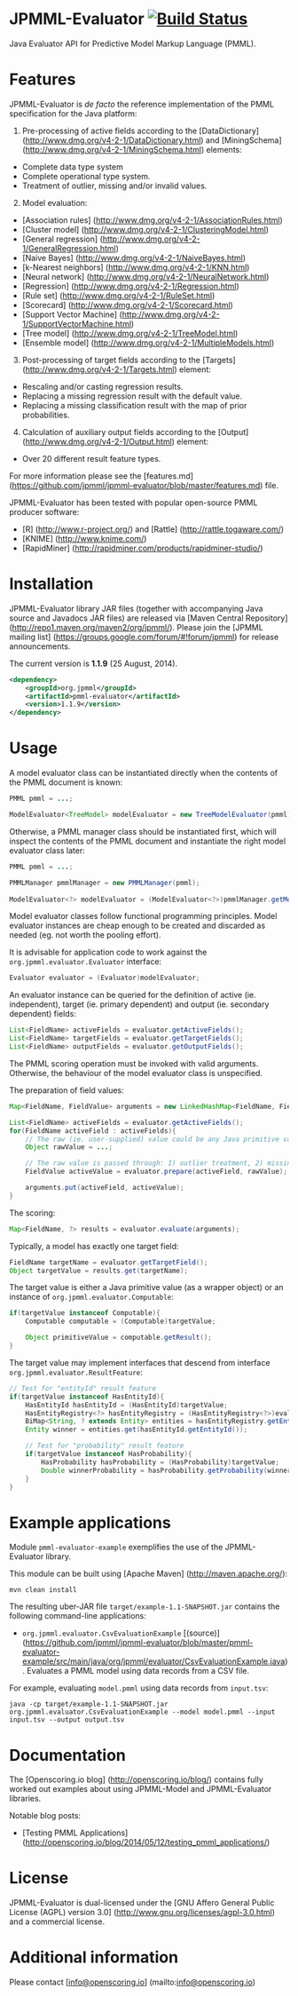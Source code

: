 JPMML-Evaluator [![Build Status](https://travis-ci.org/jpmml/jpmml-evaluator.png?branch=master)](https://travis-ci.org/jpmml/jpmml-evaluator)
===============

Java Evaluator API for Predictive Model Markup Language (PMML).

# Features #

JPMML-Evaluator is *de facto* the reference implementation of the PMML specification for the Java platform:

1. Pre-processing of active fields according to the [DataDictionary] (http://www.dmg.org/v4-2-1/DataDictionary.html) and [MiningSchema] (http://www.dmg.org/v4-2-1/MiningSchema.html) elements:
  * Complete data type system
  * Complete operational type system.
  * Treatment of outlier, missing and/or invalid values.
2. Model evaluation:
  * [Association rules] (http://www.dmg.org/v4-2-1/AssociationRules.html)
  * [Cluster model] (http://www.dmg.org/v4-2-1/ClusteringModel.html)
  * [General regression] (http://www.dmg.org/v4-2-1/GeneralRegression.html)
  * [Naive Bayes] (http://www.dmg.org/v4-2-1/NaiveBayes.html)
  * [k-Nearest neighbors] (http://www.dmg.org/v4-2-1/KNN.html)
  * [Neural network] (http://www.dmg.org/v4-2-1/NeuralNetwork.html)
  * [Regression] (http://www.dmg.org/v4-2-1/Regression.html)
  * [Rule set] (http://www.dmg.org/v4-2-1/RuleSet.html)
  * [Scorecard] (http://www.dmg.org/v4-2-1/Scorecard.html)
  * [Support Vector Machine] (http://www.dmg.org/v4-2-1/SupportVectorMachine.html)
  * [Tree model] (http://www.dmg.org/v4-2-1/TreeModel.html)
  * [Ensemble model] (http://www.dmg.org/v4-2-1/MultipleModels.html)
3. Post-processing of target fields according to the [Targets] (http://www.dmg.org/v4-2-1/Targets.html) element:
  * Rescaling and/or casting regression results.
  * Replacing a missing regression result with the default value.
  * Replacing a missing classification result with the map of prior probabilities.
4. Calculation of auxiliary output fields according to the [Output] (http://www.dmg.org/v4-2-1/Output.html) element:
  * Over 20 different result feature types.

For more information please see the [features.md] (https://github.com/jpmml/jpmml-evaluator/blob/master/features.md) file.

JPMML-Evaluator has been tested with popular open-source PMML producer software:
  * [R] (http://www.r-project.org/) and [Rattle] (http://rattle.togaware.com/)
  * [KNIME] (http://www.knime.com/)
  * [RapidMiner] (http://rapidminer.com/products/rapidminer-studio/)

# Installation #

JPMML-Evaluator library JAR files (together with accompanying Java source and Javadocs JAR files) are released via [Maven Central Repository] (http://repo1.maven.org/maven2/org/jpmml/). Please join the [JPMML mailing list] (https://groups.google.com/forum/#!forum/jpmml) for release announcements.

The current version is **1.1.9** (25 August, 2014).

```xml
<dependency>
	<groupId>org.jpmml</groupId>
	<artifactId>pmml-evaluator</artifactId>
	<version>1.1.9</version>
</dependency>
```

# Usage #

A model evaluator class can be instantiated directly when the contents of the PMML document is known:
```java
PMML pmml = ...;

ModelEvaluator<TreeModel> modelEvaluator = new TreeModelEvaluator(pmml);
```

Otherwise, a PMML manager class should be instantiated first, which will inspect the contents of the PMML document and instantiate the right model evaluator class later:
```java
PMML pmml = ...;

PMMLManager pmmlManager = new PMMLManager(pmml);
 
ModelEvaluator<?> modelEvaluator = (ModelEvaluator<?>)pmmlManager.getModelManager(ModelEvaluatorFactory.getInstance());
```

Model evaluator classes follow functional programming principles. Model evaluator instances are cheap enough to be created and discarded as needed (eg. not worth the pooling effort).

It is advisable for application code to work against the `org.jpmml.evaluator.Evaluator` interface:
```java
Evaluator evaluator = (Evaluator)modelEvaluator;
```

An evaluator instance can be queried for the definition of active (ie. independent), target (ie. primary dependent) and output (ie. secondary dependent) fields:
```java
List<FieldName> activeFields = evaluator.getActiveFields();
List<FieldName> targetFields = evaluator.getTargetFields();
List<FieldName> outputFields = evaluator.getOutputFields();
``` 

The PMML scoring operation must be invoked with valid arguments. Otherwise, the behaviour of the model evaluator class is unspecified.

The preparation of field values:
```java
Map<FieldName, FieldValue> arguments = new LinkedHashMap<FieldName, FieldValue>();

List<FieldName> activeFields = evaluator.getActiveFields();
for(FieldName activeField : activeFields){
	// The raw (ie. user-supplied) value could be any Java primitive value
	Object rawValue = ...;

	// The raw value is passed through: 1) outlier treatment, 2) missing value treatment, 3) invalid value treatment and 4) type conversion
	FieldValue activeValue = evaluator.prepare(activeField, rawValue);

	arguments.put(activeField, activeValue);
}
```

The scoring:
```java
Map<FieldName, ?> results = evaluator.evaluate(arguments);
```

Typically, a model has exactly one target field:
```java
FieldName targetName = evaluator.getTargetField();
Object targetValue = results.get(targetName);
```

The target value is either a Java primitive value (as a wrapper object) or an instance of `org.jpmml.evaluator.Computable`:
```java
if(targetValue instanceof Computable){
	Computable computable = (Computable)targetValue;

	Object primitiveValue = computable.getResult();
}
```

The target value may implement interfaces that descend from interface `org.jpmml.evaluator.ResultFeature`:
```java
// Test for "entityId" result feature
if(targetValue instanceof HasEntityId){
	HasEntityId hasEntityId = (HasEntityId)targetValue;
	HasEntityRegistry<?> hasEntityRegistry = (HasEntityRegistry<?>)evaluator;
	BiMap<String, ? extends Entity> entities = hasEntityRegistry.getEntityRegistry();
	Entity winner = entities.get(hasEntityId.getEntityId());

	// Test for "probability" result feature
	if(targetValue instanceof HasProbability){
		HasProbability hasProbability = (HasProbability)targetValue;
		Double winnerProbability = hasProbability.getProbability(winner.getId());
	}
}
```

# Example applications #

Module `pmml-evaluator-example` exemplifies the use of the JPMML-Evaluator library.

This module can be built using [Apache Maven] (http://maven.apache.org/):
```
mvn clean install
```

The resulting uber-JAR file `target/example-1.1-SNAPSHOT.jar` contains the following command-line applications:
* `org.jpmml.evaluator.CsvEvaluationExample` [(source)] (https://github.com/jpmml/jpmml-evaluator/blob/master/pmml-evaluator-example/src/main/java/org/jpmml/evaluator/CsvEvaluationExample.java). Evaluates a PMML model using data records from a CSV file.

For example, evaluating `model.pmml` using data records from `input.tsv`:
```
java -cp target/example-1.1-SNAPSHOT.jar org.jpmml.evaluator.CsvEvaluationExample --model model.pmml --input input.tsv --output output.tsv
```

# Documentation #

The [Openscoring.io blog] (http://openscoring.io/blog/) contains fully worked out examples about using JPMML-Model and JPMML-Evaluator libraries.

Notable blog posts:
* [Testing PMML Applications] (http://openscoring.io/blog/2014/05/12/testing_pmml_applications/)

# License #

JPMML-Evaluator is dual-licensed under the [GNU Affero General Public License (AGPL) version 3.0] (http://www.gnu.org/licenses/agpl-3.0.html) and a commercial license.

# Additional information #

Please contact [info@openscoring.io] (mailto:info@openscoring.io)